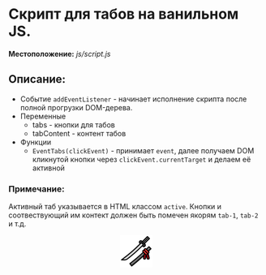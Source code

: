 # Скрипт для табов на ванильном JS.

**Местоположение:** *js/script.js*

## Описание:
* Событие `addEventListener` - начинает исполнение скрипта после полной прогрузки DOM-дерева.
* Переменные
    * tabs - кнопки для табов
    * tabContent - контент табов
* Функции
    * `EventTabs(clickEvent)` - принимает `event`, далее получаем DOM кликнутой кнопки через `clickEvent.currentTarget` и делаем её активной

### Примечание:
Активный таб указывается в HTML классом `active`. Кнопки и соотвествующий им контект должен быть помечен якорям `tab-1`, `tab-2` и т.д.

<p align="center"><img src="img/katana.png" alt="Katana"></p>